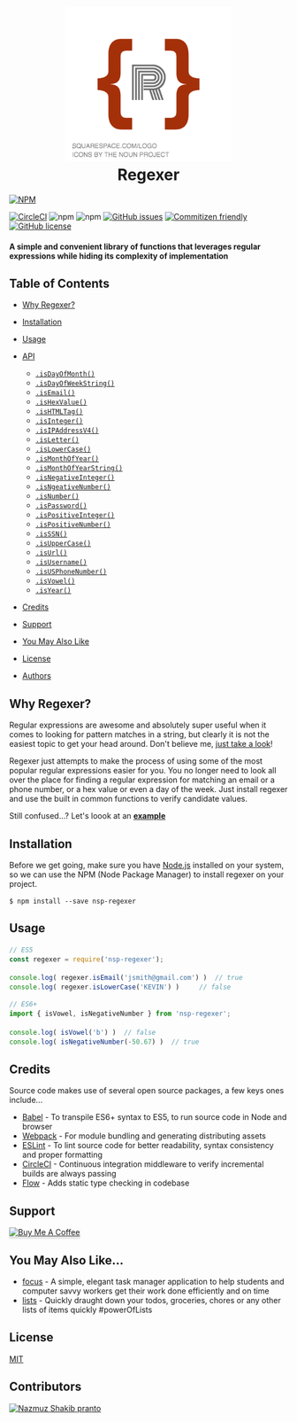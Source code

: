<h1 align="center">
  <br>
  <a href="https://github.com/npranto/regexer"><img src="./src/assets/images/R-logo.png" alt="Regexer" width="300"></a>
  <br>
  <strong>Regexer</strong>
  <br>
</h1>

[![NPM](https://nodei.co/npm/nsp-regexer.png?downloads=true&downloadRank=true&stars=true)](https://nodei.co/npm/nsp-regexer/)

[![CircleCI](https://img.shields.io/circleci/project/github/npranto/regexer.svg)](https://circleci.com/gh/npranto/regexer)
![npm](https://img.shields.io/npm/v/nsp-regexer.svg)
![npm](https://img.shields.io/npm/dt/nsp-regexer.svg)
[![GitHub issues](https://img.shields.io/github/issues/npranto/regexer.svg)](https://github.com/npranto/regexer/issues)
[![Commitizen friendly](https://img.shields.io/badge/commitizen-friendly-brightgreen.svg)](http://commitizen.github.io/cz-cli/)
[![GitHub license](https://img.shields.io/github/license/npranto/regexer.svg)](https://github.com/npranto/regexer/blob/master/LICENSE)


<h4 align="left">
A simple and convenient library of functions that leverages regular expressions while hiding its complexity of implementation
</h4>

## Table of Contents
* [Why Regexer?](#why-regexer)
* [Installation](#installation)
* [Usage](#usage)
* [API](#api)
    * [`.isDayOfMonth()`](#)
    * [`.isDayOfWeekString()`](#)
    * [`.isEmail()`](#)
    * [`.isHexValue()`](#)
    * [`.isHTMLTag()`](#)
    * [`.isInteger()`](#)
    * [`.isIPAddressV4()`](#)
    * [`.isLetter()`](#)
    * [`.isLowerCase()`](#)
    * [`.isMonthOfYear()`](#)
    * [`.isMonthOfYearString()`](#)
    * [`.isNegativeInteger()`](#)
    * [`.isNgeativeNumber()`](#)
    * [`.isNumber()`](#)
    * [`.isPassword()`](#)
    * [`.isPositiveInteger()`](#)
    * [`.isPositiveNumber()`](#)
    * [`.isSSN()`](#)
    * [`.isUpperCase()`](#)
    * [`.isUrl()`](#)
    * [`.isUsername()`](#)
    * [`.isUSPhoneNumber()`](#)
    * [`.isVowel()`](#)
    * [`.isYear()`](#)

* [Credits](#credits)
* [Support](#support)
* [You May Also Like](#you-may-also-like)
* [License](#license)
* [Authors](#authors)

## Why Regexer?

Regular expressions are awesome and absolutely super useful when it comes to looking for pattern matches in a string, but clearly it is not the easiest topic to get your head around. Don't believe me, [just take a look](https://www.quora.com/What-is-the-most-weird-regular-expression-line-you-have-ever-seen)!

Regexer just attempts to make the process of using some of the most popular regular expressions easier for you. You no longer need to look all over the place for finding a regular expression for matching an email or a phone number, or a hex value or even a day of the week. Just install regexer and use the built in common functions to verify candidate values.

Still confused...? Let's loook at an <strong>[example](#usage)</strong>

## Installation
Before we get going, make sure you have [Node.js](https://nodejs.org/en/) installed on your system, so we can use the NPM (Node Package Manager) to install regexer on your project.
<br />
```
$ npm install --save nsp-regexer
```

## Usage

```js
// ES5
const regexer = require('nsp-regexer');

console.log( regexer.isEmail('jsmith@gmail.com') )  // true
console.log( regexer.isLowerCase('KEVIN') )     // false
```
```js
// ES6+
import { isVowel, isNegativeNumber } from 'nsp-regexer';

console.log( isVowel('b') )  // false
console.log( isNegativeNumber(-50.67) )  // true
```

## Credits

Source code makes use of several open source packages, a few keys ones include...

- [Babel](https://babeljs.io/) - To transpile ES6+ syntax to ES5, to run source code in Node and browser
- [Webpack](https://webpack.js.org/) - For module bundling and generating distributing assets
- [ESLint](https://eslint.org/) - To lint source code for better readability, syntax consistency and proper formatting
- [CircleCI](https://circleci.com/) - Continuous integration middleware to verify incremental builds are always passing
- [Flow](https://flow.org/) - Adds static type checking in codebase


## Support

<a href="https://www.buymeacoffee.com/nsplovescoffee" target="_blank"><img src="https://www.buymeacoffee.com/assets/img/custom_images/purple_img.png" alt="Buy Me A Coffee" style="height: 41px !important;width: 174px !important;box-shadow: 0px 3px 2px 0px rgba(190, 190, 190, 0.5) !important;-webkit-box-shadow: 0px 3px 2px 0px rgba(190, 190, 190, 0.5) !important;" ></a>

## You May Also Like...

- [focus](https://github.com/npranto/focus) - A simple, elegant task manager application to help students and computer savvy workers get their work done efficiently and on time
- [lists](https://github.com/npranto/lists) - Quickly draught down your todos, groceries, chores or any other lists of items quickly #powerOfLists

## License

[MIT](https://tldrlegal.com/license/mit-license)

## Contributors

<div>
  <a href="https://github.com/npranto">
    <img src="https://avatars2.githubusercontent.com/u/13524077?v=4" alt="Nazmuz Shakib pranto" width="50"/>
  </a>
</div>
